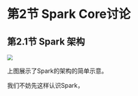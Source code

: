 # 第2节 Spark Core讨论

## 第2.1节 Spark 架构

<img src="https://github.com/luzhouxiaobai/Big-Data-Review/blob/master/file/spark/spark架构.jpg" style="zoom:80%;" />

上图展示了Spark的架构的简单示意。

我们不妨先这样认识Spark，